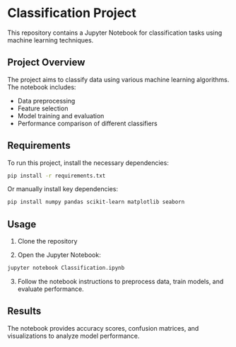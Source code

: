# Classification Project

This repository contains a Jupyter Notebook for classification tasks using machine learning techniques.

## Project Overview

The project aims to classify data using various machine learning algorithms. The notebook includes:
- Data preprocessing
- Feature selection
- Model training and evaluation
- Performance comparison of different classifiers

## Requirements

To run this project, install the necessary dependencies:

```bash
pip install -r requirements.txt
```

Or manually install key dependencies:

```bash
pip install numpy pandas scikit-learn matplotlib seaborn
```

## Usage

1. Clone the repository

2. Open the Jupyter Notebook:

```bash
jupyter notebook Classification.ipynb
```

3. Follow the notebook instructions to preprocess data, train models, and evaluate performance.

## Results

The notebook provides accuracy scores, confusion matrices, and visualizations to analyze model performance.


